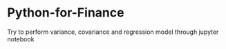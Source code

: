 # Python-for-Finance
Try to perform variance, covariance and regression model through jupyter notebook
